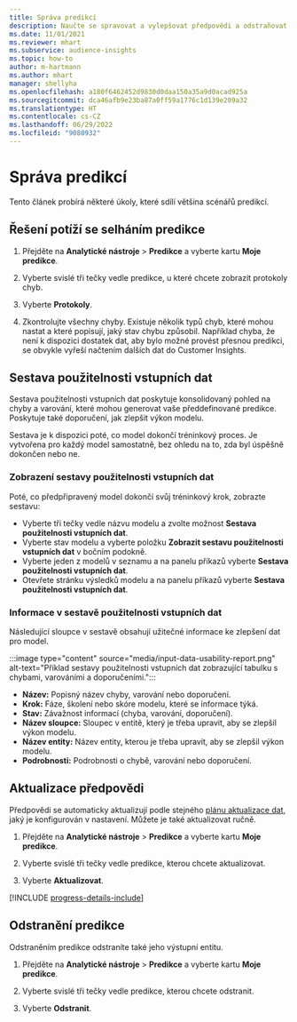 ```yaml
---
title: Správa predikcí
description: Naučte se spravovat a vylepšovat předpovědi a odstraňovat problémy s nimi.
ms.date: 11/01/2021
ms.reviewer: mhart
ms.subservice: audience-insights
ms.topic: how-to
author: m-hartmann
ms.author: mhart
manager: shellyha
ms.openlocfilehash: a180f6462452d9830d0daa150a35a9d0acad925a
ms.sourcegitcommit: dca46afb9e23ba87a0ff59a1776c1d139e209a32
ms.translationtype: HT
ms.contentlocale: cs-CZ
ms.lasthandoff: 06/29/2022
ms.locfileid: "9080932"
---
```

# <a name="manage-predictions"></a>Správa predikcí

Tento článek probírá některé úkoly, které sdílí většina scénářů predikcí.

## <a name="troubleshoot-a-failed-prediction"></a>Řešení potíží se selháním predikce

1. Přejděte na **Analytické nástroje** > **Predikce** a vyberte kartu **Moje predikce**.

1. Vyberte svislé tři tečky vedle predikce, u které chcete zobrazit protokoly chyb.

1. Vyberte **Protokoly**.

1. Zkontrolujte všechny chyby. Existuje několik typů chyb, které mohou nastat a které popisují, jaký stav chybu způsobil. Například chyba, že není k dispozici dostatek dat, aby bylo možné provést přesnou predikci, se obvykle vyřeší načtením dalších dat do Customer Insights.

## <a name="input-data-usability-report"></a>Sestava použitelnosti vstupních dat

Sestava použitelnosti vstupních dat poskytuje konsolidovaný pohled na chyby a varování, které mohou generovat vaše předdefinované predikce. Poskytuje také doporučení, jak zlepšit výkon modelu.

Sestava je k dispozici poté, co model dokončí tréninkový proces. Je vytvořena pro každý model samostatně, bez ohledu na to, zda byl úspěšně dokončen nebo ne.

### <a name="view-the-input-data-usability-report"></a>Zobrazení sestavy použitelnosti vstupních dat

Poté, co předpřipravený model dokončí svůj tréninkový krok, zobrazte sestavu:
- Vyberte tři tečky vedle názvu modelu a zvolte možnost **Sestava použitelnosti vstupních dat**.
- Vyberte stav modelu a vyberte položku **Zobrazit sestavu použitelnosti vstupních dat** v bočním podokně.
- Vyberte jeden z modelů v seznamu a na panelu příkazů vyberte **Sestava použitelnosti vstupních dat**.
- Otevřete stránku výsledků modelu a na panelu příkazů vyberte **Sestava použitelnosti vstupních dat**.

### <a name="information-in-the-input-data-usability-report"></a>Informace v sestavě použitelnosti vstupních dat

Následující sloupce v sestavě obsahují užitečné informace ke zlepšení dat pro model.

:::image type="content" source="media/input-data-usability-report.png" alt-text="Příklad sestavy použitelnosti vstupních dat zobrazující tabulku s chybami, varováními a doporučeními.":::

- **Název:** Popisný název chyby, varování nebo doporučení.
- **Krok:** Fáze, školení nebo skóre modelu, které se informace týká.
- **Stav:** Závažnost informací (chyba, varování, doporučení).
- **Název sloupce:** Sloupec v entitě, který je třeba upravit, aby se zlepšil výkon modelu.
- **Název entity:** Název entity, kterou je třeba upravit, aby se zlepšil výkon modelu.
- **Podrobnosti:** Podrobnosti o chybě, varování nebo doporučení.

## <a name="refresh-a-prediction"></a>Aktualizace předpovědi

Předpovědi se automaticky aktualizují podle stejného [plánu aktualizace dat](system.md#schedule-tab), jaký je konfigurován v nastavení. Můžete je také aktualizovat ručně.

1. Přejděte na **Analytické nástroje** > **Predikce** a vyberte kartu **Moje predikce**.

1. Vyberte svislé tři tečky vedle predikce, kterou chcete aktualizovat.

1. Vyberte **Aktualizovat**.

[!INCLUDE [progress-details-include](includes/progress-details-pane.md)]

## <a name="delete-a-prediction"></a>Odstranění predikce

Odstraněním predikce odstraníte také jeho výstupní entitu.

1. Přejděte na **Analytické nástroje** > **Predikce** a vyberte kartu **Moje predikce**.

1. Vyberte svislé tři tečky vedle predikce, kterou chcete odstranit.

1. Vyberte **Odstranit**.
